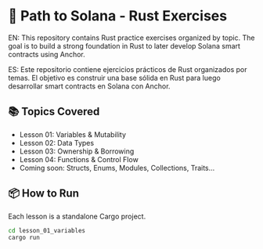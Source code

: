 # 🦀 Path to Solana - Rust Exercises

EN: This repository contains Rust practice exercises organized by topic. The goal is to build a strong foundation in Rust to later develop Solana smart contracts using Anchor.

ES: Este repositorio contiene ejercicios prácticos de Rust organizados por temas. El objetivo es construir una base sólida en Rust para luego desarrollar smart contracts en Solana con Anchor.

## 📚 Topics Covered

- Lesson 01: Variables & Mutability
- Lesson 02: Data Types
- Lesson 03: Ownership & Borrowing
- Lesson 04: Functions & Control Flow
- Coming soon: Structs, Enums, Modules, Collections, Traits...

## 📦 How to Run

Each lesson is a standalone Cargo project.

```bash
cd lesson_01_variables
cargo run
